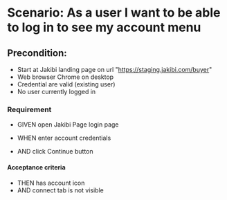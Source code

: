 # Scenario: As a user I want to be able to log in to see my account menu

## Precondition: 
* Start at Jakibi landing page on url "https://staging.jakibi.com/buyer"
* Web browser Chrome on desktop
* Credential are valid (existing user)
* No user currently logged in

### Requirement
* GIVEN open Jakibi Page login page

* WHEN enter account credentials
* AND click Continue button 

#### Acceptance criteria
* THEN has account icon
* AND connect tab is not visible
